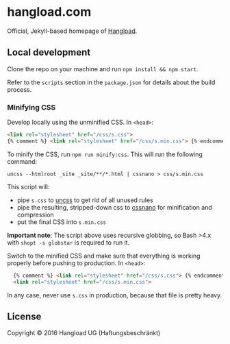 # hangload.com

Official, Jekyll-based homepage of [Hangload](http://hangload.com).

## Local development

Clone the repo on your machine and run `npm install && npm start`.

Refer to the `scripts` section in the `package.json` for details about the build process.

### Minifying CSS

Develop locally using the unminified CSS. In `<head>`:

```html
<link rel="stylesheet" href="/css/s.css">
{% comment %} <link rel="stylesheet" href="/css/s.min.css"> {% endcomment %}
```

To minify the CSS, run `npm run minify:css`. This will run the following command:

    uncss --htmlroot _site _site/**/*.html | cssnano > css/s.min.css

This script will:

- pipe `s.css` to [uncss](https://github.com/giakki/uncss) to get rid of all unused rules
- pipe the resulting, stripped-down css to [cssnano](http://cssnano.co/) for minification and compression
- put the final CSS into `s.min.css`

**Important note**: The script above uses recursive globbing, so Bash >4.x with `shopt -s globstar` is required to run it.

Switch to the minified CSS and make sure that everything is working properly before pushing to production. In `<head>`:

```html
  {% comment %} <link rel="stylesheet" href="/css/s.css"> {% endcomment %}
  <link rel="stylesheet" href="/css/s.min.css">
```

In any case, never use `s.css` in production, because that file is pretty heavy.

## License

Copyright &copy; 2016 Hangload UG (Haftungsbeschränkt)
